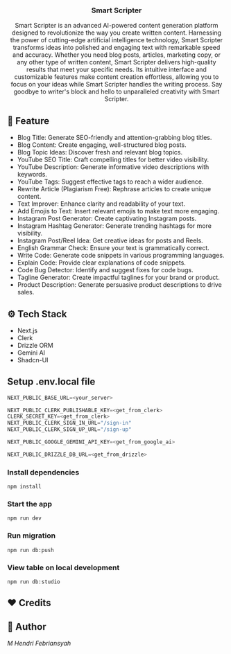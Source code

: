 <div align="center">
    <h3 align="center">Smart Scripter</h3>
   <div align="center">
    Smart Scripter is an advanced AI-powered content generation platform designed to revolutionize the way you create written content. Harnessing the power of cutting-edge artificial intelligence technology, Smart Scripter transforms ideas into polished and engaging text with remarkable speed and accuracy. Whether you need blog posts, articles, marketing copy, or any other type of written content, Smart Scripter delivers high-quality results that meet your specific needs. Its intuitive interface and customizable features make content creation effortless, allowing you to focus on your ideas while Smart Scripter handles the writing process. Say goodbye to writer's block and hello to unparalleled creativity with Smart Scripter.
    </div>
</div>

## 🚀 Feature

- Blog Title: Generate SEO-friendly and attention-grabbing blog titles.
- Blog Content: Create engaging, well-structured blog posts.
- Blog Topic Ideas: Discover fresh and relevant blog topics.
- YouTube SEO Title: Craft compelling titles for better video visibility.
- YouTube Description: Generate informative video descriptions with keywords.
- YouTube Tags: Suggest effective tags to reach a wider audience.
- Rewrite Article (Plagiarism Free): Rephrase articles to create unique content.
- Text Improver: Enhance clarity and readability of your text.
- Add Emojis to Text: Insert relevant emojis to make text more engaging.
- Instagram Post Generator: Create captivating Instagram posts.
- Instagram Hashtag Generator: Generate trending hashtags for more visibility.
- Instagram Post/Reel Idea: Get creative ideas for posts and Reels.
- English Grammar Check: Ensure your text is grammatically correct.
- Write Code: Generate code snippets in various programming languages.
- Explain Code: Provide clear explanations of code snippets.
- Code Bug Detector: Identify and suggest fixes for code bugs.
- Tagline Generator: Create impactful taglines for your brand or product.
- Product Description: Generate persuasive product descriptions to drive sales.

## ⚙️ Tech Stack

- Next.js
- Clerk
- Drizzle ORM
- Gemini AI
- Shadcn-UI

## Setup .env.local file

```js
NEXT_PUBLIC_BASE_URL=<your_server>

NEXT_PUBLIC_CLERK_PUBLISHABLE_KEY=<get_from_clerk>
CLERK_SECRET_KEY=<get_from_clerk>
NEXT_PUBLIC_CLERK_SIGN_IN_URL="/sign-in"
NEXT_PUBLIC_CLERK_SIGN_UP_URL="/sign-up"

NEXT_PUBLIC_GOOGLE_GEMINI_API_KEY=<get_from_google_ai>

NEXT_PUBLIC_DRIZZLE_DB_URL=<get_from_drizzle>
```

### Install dependencies

```shell
npm install
```

### Start the app

```shell
npm run dev
```

### Run migration

```shell
npm run db:push
```

### View table on local development

```shell
npm run db:studio
```

## ❤️ Credits

## 🤖 Author

_M Hendri Febriansyah_
